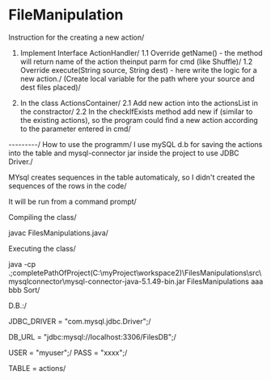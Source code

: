 # FileManipulation
Instruction for the creating a new action/
1. Implement Interface ActionHandler/
1.1 Override getName() - the method will return name of the action theinput parm for cmd (like Shuffle)/
1.2 Override execute(String source, String dest) - here write the logic for a new action./
(Create local variable for the path where your source and dest files placed)/

2. In the class ActionsContainer/
2.1 Add new action into the actionsList in the constractor/
2.2 In the checkIfExists method add new if (similar to the existing actions), so the program could find a new action according to the parameter entered in cmd/

---------/
How to use the programm/
I use mySQL d.b for saving the actions into the table and mysql-connector jar inside the project to use JDBC Driver./

MYsql creates sequences in the table automaticaly, so I didn't created the sequences of the rows in the code/

It will be run from a command prompt/

Compiling the class/

javac FilesManipulations.java/

Executing the class/

java -cp .;completePathOfProject(C:\myProject\workspace2\)\FilesManipulations\src\mysqlconnector\mysql-connector-java-5.1.49-bin.jar  FilesManipulations aaa bbb Sort/

D.B.:/

JDBC_DRIVER = "com.mysql.jdbc.Driver";/

DB_URL = "jdbc:mysql://localhost:3306/FilesDB";/

USER = "myuser";/
PASS = "xxxx";/

TABLE = actions/
